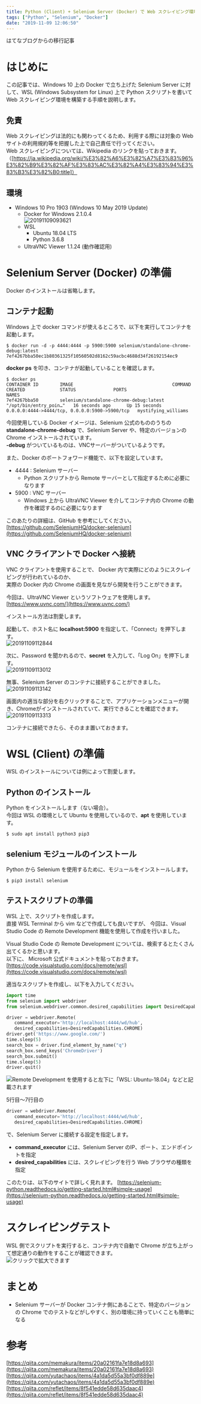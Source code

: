 ```yaml
---
title: Python (Client) + Selenium Server (Docker) で Web スクレイピング環境構築
tags: ["Python", "Selenium", "Docker"]
date: "2019-11-09 12:06:50"
---
```


<div class="alert info">
はてなブログからの移行記事
</div>

# はじめに
この記事では、Windows 10 上の Docker で立ち上げた Selenium Server に対して、WSL (Windows Subsystem for Linux) 上で Python スクリプトを書いて Web スクレイピング環境を構築する手順を説明します。

## 免責
Web スクレイピングは法的にも関わってくるため、利用する際には対象の Web サイトの利用規約等を把握した上で自己責任で行ってください。  
Web スクレイピングについては、Wikipedia のリンクを貼っておきます。（[https://ja.wikipedia.org/wiki/%E3%82%A6%E3%82%A7%E3%83%96%E3%82%B9%E3%82%AF%E3%83%AC%E3%82%A4%E3%83%94%E3%83%B3%E3%82%B0:title]）

## 環境
* Windows 10 Pro 1903 (Windows 10 May 2019 Update)
  * Docker for Windows 2.1.0.4  
![20191109093621](20191109093621.png)
  * WSL
    * Ubuntu 18.04 LTS
    * Python 3.6.8
  * UltraVNC Viewer 1.1.24 (動作確認用)



# Selenium Server (Docker) の準備
Docker のインストールは省略します。

## コンテナ起動

Windows 上で docker コマンドが使えるところで、以下を実行してコンテナを起動します。
```
$ docker run -d -p 4444:4444 -p 5900:5900 selenium/standalone-chrome-debug:latest
7ef4267bba50ec1b80361325f10560502d8162c59acbc4688d34f26192154ec9
```

**docker ps** を叩き、コンテナが起動していることを確認します。
```
$ docker ps
CONTAINER ID        IMAGE                                     COMMAND                  CREATED             STATUS              PORTS                                            NAMES
7ef4267bba50        selenium/standalone-chrome-debug:latest   "/opt/bin/entry_poin…"   16 seconds ago      Up 15 seconds       0.0.0.0:4444->4444/tcp, 0.0.0.0:5900->5900/tcp   mystifying_williams
```

今回使用している Docker イメージは、Selenium 公式のもののうちの **standalone-chrome-debug** で、Selenium Server や、特定のバージョンの Chrome インストールされています。  
**-debug** がついているものは、VNCサーバーがついているようです。

また、Docker のポートフォワード機能で、以下を設定しています。

* 4444 : Selenium サーバー
  * Python スクリプトから Remote サーバーとして指定するために必要になります
* 5900 : VNC サーバー
  * Windows 上から UltraVNC Viewer を介してコンテナ内の Chrome の動作を確認するのに必要になります

このあたりの詳細は、GitHub を参考にしてください。
[https://github.com/SeleniumHQ/docker-selenium](https://github.com/SeleniumHQ/docker-selenium)

## VNC クライアントで Docker へ接続
VNC クライアントを使用することで、 Docker 内で実際にどのようにスクレイピングが行われているのか、  
実際の Docker 内の Chrome の画面を見ながら開発を行うことができます。

今回は、UltraVNC Viewer というソフトウェアを使用します。
[https://www.uvnc.com/](https://www.uvnc.com/)

インストール方法は割愛します。

起動して、ホスト名に **localhost:5900** を指定して、「Connect」を押下します。  
![20191109112844](20191109112844.png)

次に、Password を聞かれるので、**secret** を入力して、「Log On」を押下します。  
![20191109113012](20191109113012.png)

無事、Selenium Server のコンテナに接続することができました。  
![20191109113142](20191109113142.png)

画面内の適当な部分を右クリックすることで、アプリケーションメニューが開き、Chromeがインストールされていて、実行できることを確認できます。  
![20191109113313](20191109113313.png)

コンテナに接続できたら、そのまま置いておきます。

# WSL (Client) の準備

WSL のインストールについては例によって割愛します。

## Python のインストール
Python をインストールします（ない場合）。  
今回は WSL の環境として Ubuntu を使用しているので、**apt** を使用しています。
```
$ sudo apt install python3 pip3
```

## selenium モジュールのインストール
Python から Selenium を使用するために、モジュールをインストールします。
```
$ pip3 install selenium
```

## テストスクリプトの準備
WSL 上で、スクリプトを作成します。  
直接 WSL Terminal から vim などで作成しても良いですが、
今回は、Visual Studio Code の Remote Development 機能を使用して作成を行いました。

Visual Studio Code の Remote Development については、検索するとたくさん出てくるかと思います。  
以下に、 Microsoft 公式ドキュメントを貼っておきます。
[https://code.visualstudio.com/docs/remote/wsl](https://code.visualstudio.com/docs/remote/wsl)

適当なスクリプトを作成し、以下を入力してください。
```python
import time
from selenium import webdriver
from selenium.webdriver.common.desired_capabilities import DesiredCapabilities

driver = webdriver.Remote(
   command_executor='http://localhost:4444/wd/hub',
   desired_capabilities=DesiredCapabilities.CHROME)
driver.get('https://www.google.com/')
time.sleep(5)
search_box = driver.find_element_by_name("q")
search_box.send_keys('ChromeDriver')
search_box.submit()
time.sleep(5)
driver.quit()
```

![Remote Development を使用すると左下に「WSL: Ubuntu-18.04」などと記載されます](20191109112151.png)

5行目～7行目の
```python
driver = webdriver.Remote(
   command_executor='http://localhost:4444/wd/hub',
   desired_capabilities=DesiredCapabilities.CHROME)
```
で、Selenium Server に接続する設定を指定します。

* **command_executor** には、Selenium Server のIP、ポート、エンドポイントを指定
* **desired_capabilities** には、スクレイピングを行う Web ブラウザの種類を指定

このたりは、以下のサイトで詳しく見れます。
[https://selenium-python.readthedocs.io/getting-started.html#simple-usage](https://selenium-python.readthedocs.io/getting-started.html#simple-usage)

# スクレイピングテスト
WSL 側でスクリプトを実行すると、コンテナ内で自動で Chrome が立ち上がって想定通りの動作をすることが確認できます。  
![クリックで拡大できます](20191109114954.png)

# まとめ
* Selenium サーバーが Docker コンテナ側にあることで、特定のバージョンの Chrome でのテストなどがしやすく、別の環境に持っていくことも簡単になる

# 参考
[https://qiita.com/memakura/items/20a02161fa7e18d8a693](https://qiita.com/memakura/items/20a02161fa7e18d8a693)
[https://qiita.com/yutachaos/items/4a1da5d55a3bf0df889e](https://qiita.com/yutachaos/items/4a1da5d55a3bf0df889e)
[https://qiita.com/reflet/items/8f541edde58d635daac4](https://qiita.com/reflet/items/8f541edde58d635daac4)
